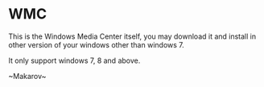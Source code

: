 # WMC
This is the Windows Media Center itself, you may download it and install in other version of your windows other than windows 7. 

It only support windows 7, 8 and above.

~Makarov~
